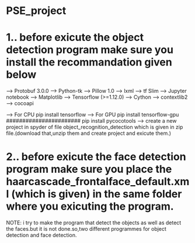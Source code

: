 # PSE_project
# 1.. before exicute the object detection program make sure you install the recommandation given below
--> Protobuf 3.0.0
--> Python-tk
--> Pillow 1.0
--> lxml
--> tf Slim
--> Jupyter notebook
--> Matplotlib
--> Tensorflow (>=1.12.0)
--> Cython
--> contextlib2
--> cocoapi

--> For CPU
pip install tensorflow
--> For GPU
pip install tensorflow-gpu
#######################
pip install pycocotools
--> create a new project in spyder of file object_recognition_detection which is given in zip file.(download that,unzip them and create project and exicute them.)

# 2.. before exicute the face detection program make sure you place the haarcascade_frontalface_default.xml (which is given) in the same folder where you exicuting the program.


NOTE: i try to make the program that detect the objects as well as detect the faces.but it is not done.so,two different programmes for object detection and face detection.
